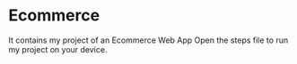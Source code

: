 # Ecommerce
It contains my project of an Ecommerce Web App
Open the steps file to run my project on your device.
